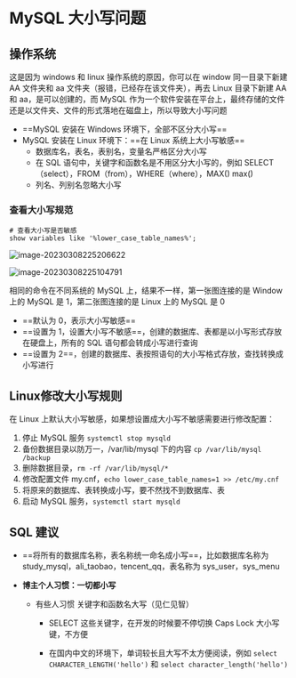# MySQL 大小写问题

## 操作系统

这是因为 windows 和 linux 操作系统的原因，你可以在 window 同一目录下新建 AA 文件夹和 aa 文件夹（报错，已经存在该文件夹），再去 Linux 目录下新建 AA 和 aa，是可以创建的，而 MySQL 作为一个软件安装在平台上，最终存储的文件还是以文件夹、文件的形式落地在磁盘上，所以导致大小写问题

- ==MySQL 安装在 Windows 环境下，全部不区分大小写==
- MySQL 安装在 Linux 环境下：==在 Linux 系统上大小写敏感==
  - 数据库名，表名，表别名，变量名严格区分大小写
  - 在 SQL 语句中，关键字和函数名是不用区分大小写的，例如 SELECT（select），FROM（from），WHERE（where），MAX()  max()
  - 列名、列别名忽略大小写



### 查看大小写规范

```mysql
# 查看大小写是否敏感
show variables like '%lower_case_table_names%';
```

![image-20230308225206622](https://attach.blog.wen7.online/202303082252656.png)

![image-20230308225104791](https://attach.blog.wen7.online/202303082251858.png)

相同的命令在不同系统的 MySQL 上，结果不一样，第一张图连接的是 Window上的 MySQL 是 1，第二张图连接的是 Linux 上的 MySQL 是 0

- ==默认为 0，表示大小写敏感==
- ==设置为 1，设置大小写不敏感==，创建的数据库、表都是以小写形式存放在硬盘上，所有的 SQL 语句都会转成小写进行查询
- ==设置为 2==，创建的数据库、表按照语句的大小写格式存放，查找转换成小写进行





## Linux修改大小写规则

在 Linux 上默认大小写敏感，如果想设置成大小写不敏感需要进行修改配置：

1. 停止 MySQL 服务 `systemctl stop mysqld`
2. 备份数据目录以防万一，/var/lib/mysql 下的内容 `cp /var/lib/mysql /backup`
3. 删除数据目录，`rm -rf /var/lib/mysql/*`
4. 修改配置文件 my.cnf，`echo lower_case_table_names=1 >> /etc/my.cnf`
5. 将原来的数据库、表转换成小写，要不然找不到数据库、表
6. 启动 MySQL 服务，`systemctl start mysqld`



## SQL 建议

- ==将所有的数据库名称，表名称统一命名成小写==，比如数据库名称为 study_mysql，ali_taobao，tencent_qq，表名称为 sys_user，sys_menu

- **博主个人习惯：一切都小写**

  - 有些人习惯 关键字和函数名大写（见仁见智）

    - SELECT 这些关键字，在开发的时候要不停切换 Caps Lock 大小写键，不方便

    - 在国内中文的环境下，单词较长且大写不太方便阅读，例如 `select CHARACTER_LENGTH('hello')` 和 `select character_length('hello')`

      
















































